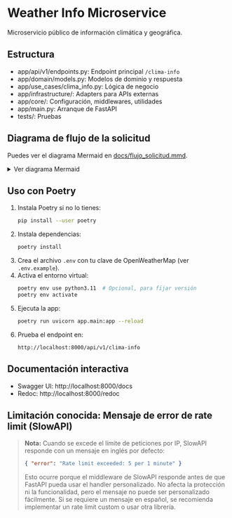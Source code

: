 # Weather Info Microservice

Microservicio público de información climática y geográfica.

## Estructura

- app/api/v1/endpoints.py: Endpoint principal `/clima-info`
- app/domain/models.py: Modelos de dominio y respuesta
- app/use_cases/clima_info.py: Lógica de negocio
- app/infrastructure/: Adapters para APIs externas
- app/core/: Configuración, middlewares, utilidades
- app/main.py: Arranque de FastAPI
- tests/: Pruebas

## Diagrama de flujo de la solicitud

Puedes ver el diagrama Mermaid en [docs/flujo_solicitud.mmd](docs/flujo_solicitud.mmd).

<details>
<summary>Ver diagrama Mermaid</summary>

```mermaid
flowchart TD
    A[Cliente solicita /clima-info] --> B["FastAPI Endpoint (api/v1/endpoints.py)"]
    B --> C["Lógica de Orquestación (use_cases/clima_info.py)"]
    C --> D1["Adapter IP (infrastructure/ipinfo_api.py)"]
    D1 -->|IP| C
    C --> D2["Adapter País (infrastructure/country_api.py)"]
    D2 -->|Datos país| C
    C --> D3["Adapter Clima (infrastructure/weather_api.py)"]
    D3 -->|Datos clima| C
    C --> E["Construcción de respuesta (domain/models.py)"]
    E --> F[Respuesta JSON al cliente]
    B --> G["Auditoría (core/audit.py)"]
    G -->|Log JSON| H[Archivo logs/consultas.log]
    B --> I["Throttling (core/throttling.py / SlowAPI)"]
    B --> J["Métricas (Prometheus Instrumentator)"]
```
</details>

## Uso con Poetry

1. Instala Poetry si no lo tienes:
   ```bash
   pip install --user poetry
   ```
2. Instala dependencias:
   ```bash
   poetry install
   ```
3. Crea el archivo `.env` con tu clave de OpenWeatherMap (ver `.env.example`).
4. Activa el entorno virtual:
   ```bash
   poetry env use python3.11  # Opcional, para fijar versión
   poetry env activate
   ```
5. Ejecuta la app:
   ```bash
   poetry run uvicorn app.main:app --reload
   ```
6. Prueba el endpoint en:
   ```
   http://localhost:8000/api/v1/clima-info
   ```

## Documentación interactiva

- Swagger UI: http://localhost:8000/docs
- Redoc: http://localhost:8000/redoc

## Limitación conocida: Mensaje de error de rate limit (SlowAPI)

> **Nota:** Cuando se excede el límite de peticiones por IP, SlowAPI responde con un mensaje en inglés por defecto:
>
> ```json
> { "error": "Rate limit exceeded: 5 per 1 minute" }
> ```
>
> Esto ocurre porque el middleware de SlowAPI responde antes de que FastAPI pueda usar el handler personalizado. No afecta la protección ni la funcionalidad, pero el mensaje no puede ser personalizado fácilmente. Si se requiere un mensaje en español, se recomienda implementar un rate limit custom o usar otra librería.
